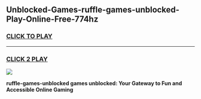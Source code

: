 
## Unblocked-Games-ruffle-games-unblocked-Play-Online-Free-774hz
<h3>
<a href="https://premium76.site?title=ruffle-games-unblocked&ref=26A">CLICK TO PLAY</a></h3>
<hr>

<h3>
<a href="https://premium76.site?title=ruffle-games-unblocked&ref=26A">CLICK 2 PLAY</a>
  
</h3>

<a href="https://premium76.site?title=ruffle-games-unblocked&ref=26A"><img src="https://clearcache.store/games.png"></a>


**ruffle-games-unblocked games unblocked: Your Gateway to Fun and Accessible Online Gaming**
